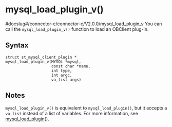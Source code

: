 mysql_load_plugin_v() 
==========================================
#docslug#/connector-c/connector-c/V2.0.0/mysql_load_plugin_v
You can call the `mysql_load_plugin_v()` function to load an OBClient plug-in. 

Syntax 
---------------------------

```unknow
struct st_mysql_client_plugin *
mysql_load_plugin_v(MYSQL *mysql,
                    const char *name,
                    int type,
                    int argc,
                    va_list args)
```



Notes 
--------------------------

`mysql_load_plugin_v()` is equivalent to `mysql_load_plugin()`, but it accepts a `va_list` instead of a list of variables. For more information, see [mysql_load_plugin()](../400.basic-api-functions/4900.mysql_load_plugin.md).
